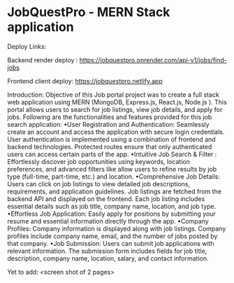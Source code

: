 # JobQuestPro - MERN Stack application  

Deploy Links:

Backend render deploy : https://jobquestpro.onrender.com/api-v1/jobs/find-jobs

Frontend client deploy: https://jobquestpro.netlify.app

Introduction:
Objective of this Job portal project was to create a full stack web application using MERN (MongoDB, Express.js, React.js, Node.js ). This portal allows users to search for job listings, view job details, and apply for jobs. Following are the  functionalities and features provided for this job search application:
•User Registration and Authentication: Seamlessly create an account and access the application with secure login credentials. User authentication is implemented using a combination of frontend and backend technologies. Protected routes ensure that only authenticated users can access certain parts of the app.
•Intuitive Job Search & Filter : Effortlessly discover job opportunities using keywords, location preferences, and advanced filters like allow users to refine results by job type (full-time, part-time, etc.) and location.
•Comprehensive Job Details: Users can click on job listings to view detailed job descriptions, requirements, and application guidelines. Job listings are fetched from the backend API and displayed on the frontend. Each job listing includes essential details such as job title, company name, location, and job type.
•Effortless Job Application: Easily apply for positions by submitting your resume and essential information directly through the app.
•Company Profiles: Company information is displayed along with job listings. Company profiles include company name, email, and the number of jobs posted by that company.
•Job Submission: Users can submit job applications with relevant information. The submission form includes fields for job title, description, company name, location, salary, and contact information.

Yet to add: 
<screen shot of 2 pages>
<trello screenshot>
<wireframes>
<Mongodb database screenshot>
<postman- screenshot>


